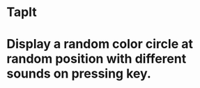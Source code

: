 # TapIt
Display a random color circle at random position with different sounds on pressing key.
============
